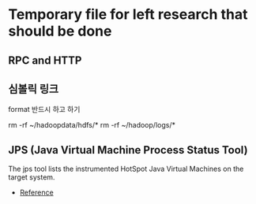 # Temporary file for left research that should be done

## RPC and HTTP

## 심볼릭 링크

format 반드시 하고 하기

rm -rf ~/hadoopdata/hdfs/*
rm -rf ~/hadoop/logs/*

## JPS (Java Virtual Machine Process Status Tool)
The jps tool lists the instrumented HotSpot Java Virtual Machines on the target system.


- [Reference](https://docs.oracle.com/javase/7/docs/technotes/tools/share/jps.html)